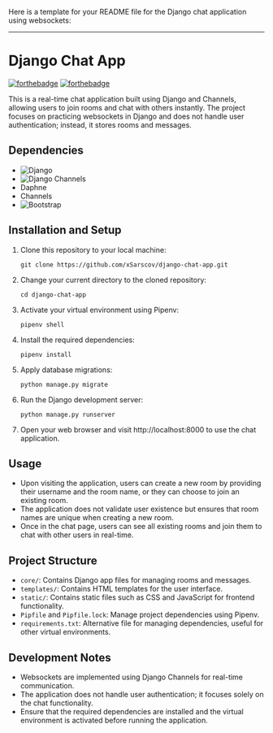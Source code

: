 Here is a template for your README file for the Django chat application using websockets:

---

# Django Chat App

[![forthebadge](https://forthebadge.com/images/badges/made-with-python.svg)](https://forthebadge.com) [![forthebadge](https://forthebadge.com/images/badges/built-with-love.svg)](https://forthebadge.com)

This is a real-time chat application built using Django and Channels, allowing users to join rooms and chat with others instantly. The project focuses on practicing websockets in Django and does not handle user authentication; instead, it stores rooms and messages.

## Dependencies
- ![Django](https://img.shields.io/badge/django-%23092E20.svg?style=for-the-badge&logo=django&logoColor=white)
- ![Django](https://img.shields.io/badge/django-%23092E20.svg?style=for-the-badge&logo=django&logoColor=white) Channels
- Daphne
- Channels
- ![Bootstrap](https://img.shields.io/badge/bootstrap-%238511FA.svg?style=for-the-badge&logo=bootstrap&logoColor=white)

## Installation and Setup
1. Clone this repository to your local machine:
   ```
   git clone https://github.com/xSarscov/django-chat-app.git
   ```
2. Change your current directory to the cloned repository:
   ```
   cd django-chat-app
   ```
3. Activate your virtual environment using Pipenv:
   ```
   pipenv shell
   ```
4. Install the required dependencies:
   ```
   pipenv install
   ```
5. Apply database migrations:
   ```
   python manage.py migrate
   ```
6. Run the Django development server:
   ```
   python manage.py runserver
   ```
7. Open your web browser and visit http://localhost:8000 to use the chat application.

## Usage
- Upon visiting the application, users can create a new room by providing their username and the room name, or they can choose to join an existing room.
- The application does not validate user existence but ensures that room names are unique when creating a new room.
- Once in the chat page, users can see all existing rooms and join them to chat with other users in real-time.

## Project Structure
- `core/`: Contains Django app files for managing rooms and messages.
- `templates/`: Contains HTML templates for the user interface.
- `static/`: Contains static files such as CSS and JavaScript for frontend functionality.
- `Pipfile` and `Pipfile.lock`: Manage project dependencies using Pipenv.
- `requirements.txt`: Alternative file for managing dependencies, useful for other virtual environments.

## Development Notes
- Websockets are implemented using Django Channels for real-time communication.
- The application does not handle user authentication; it focuses solely on the chat functionality.
- Ensure that the required dependencies are installed and the virtual environment is activated before running the application.
